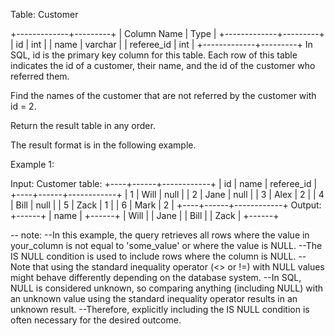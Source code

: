 Table: Customer

+-------------+---------+
| Column Name | Type    |
+-------------+---------+
| id          | int     |
| name        | varchar |
| referee_id  | int     |
+-------------+---------+
In SQL, id is the primary key column for this table.
Each row of this table indicates the id of a customer, their name, and the id of the customer who referred them.
 

Find the names of the customer that are not referred by the customer with id = 2.

Return the result table in any order.

The result format is in the following example.

 

Example 1:

Input: 
Customer table:
+----+------+------------+
| id | name | referee_id |
+----+------+------------+
| 1  | Will | null       |
| 2  | Jane | null       |
| 3  | Alex | 2          |
| 4  | Bill | null       |
| 5  | Zack | 1          |
| 6  | Mark | 2          |
+----+------+------------+
Output: 
+------+
| name |
+------+
| Will |
| Jane |
| Bill |
| Zack |
+------+

-- note:
--In this example, the query retrieves all rows where the value in your_column is not equal to 'some_value' or where the value is NULL. 
--The IS NULL condition is used to include rows where the column is NULL.
--Note that using the standard inequality operator (<> or !=) with NULL values might behave differently depending on the database system. 
--In SQL, NULL is considered unknown, so comparing anything (including NULL) with an unknown value using the standard inequality operator results in an unknown result. 
--Therefore, explicitly including the IS NULL condition is often necessary for the desired outcome.
